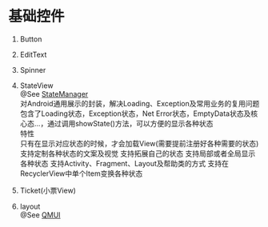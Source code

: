 # 基础控件

1. Button

2. EditText

3. Spinner

4. StateView  
@See [StateManager](https://github.com/alibaba/StateManager)  
对Android通用展示的封装，解决Loading、Exception及常用业务的复用问题  
包含了Loading状态，Exception状态，Net Error状态，EmptyData状态及核心态...，通过调用showState()方法，可以方便的显示各种状态  
特性  
只有在显示对应状态的时候，才会加载View(需要提前注册好各种需要的状态)
支持定制各种状态的文案及视觉
支持拓展自己的状态
支持局部或者全局显示各种状态
支持Activity、Fragment、Layout及帮助类的方式
支持在RecyclerView中单个Item变换各种状态

5. Ticket(小票View)

6. layout  
@See [QMUI](https://github.com/Tencent/QMUI_Android)
